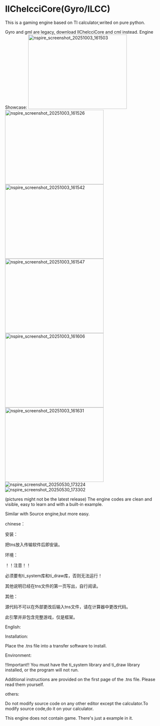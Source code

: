# IlChelcciCore(Gyro/ILCC)
This is a gaming engine based on TI calculator,writed on pure python.

Gyro and gml are legacy, download IlChelcciCore and cml instead.
Engine Showcase:
<img width="324" height="244" alt="nspire_screenshot_20251003_161503" src="https://github.com/user-attachments/assets/0ad29c7d-4f92-4714-be24-7a83f749bbf7" />
<img width="324" height="244" alt="nspire_screenshot_20251003_161526" src="https://github.com/user-attachments/assets/4ffdadc0-19cd-4944-a9b9-7b35975dc5e3" />
<img width="324" height="244" alt="nspire_screenshot_20251003_161542" src="https://github.com/user-attachments/assets/2db1896f-7fe8-4c83-a978-922ff3afb2e3" />
<img width="324" height="244" alt="nspire_screenshot_20251003_161547" src="https://github.com/user-attachments/assets/12fd38f8-8856-48c1-8513-afa080d2efec" />
<img width="324" height="244" alt="nspire_screenshot_20251003_161606" src="https://github.com/user-attachments/assets/90e9a235-3c5d-4456-92b4-15d18dafab50" />
<img width="324" height="244" alt="nspire_screenshot_20251003_161631" src="https://github.com/user-attachments/assets/cbbcc172-81b9-474a-a9f4-1d5fc499a039" />
![nspire_screenshot_20250530_173224](https://github.com/user-attachments/assets/f17ad870-542b-4aca-9f71-abc5d4291e22)
![nspire_screenshot_20250530_173302](https://github.com/user-attachments/assets/588440d4-8e80-4c02-b5ae-9e454c660a1c)

(pictures might not be the latest release)
The engine codes are clean and visible, easy to learn and with a built-in example.

Similar with Source engine,but more easy.

chinese：

安装：

把tns放入传输软件后即安装。

环境：

！！注意！！

必须要有ti_system库和ti_draw库，否则无法运行！

其他说明已经在tns文件的第一页写出，自行阅读。

其他：

源代码不可以在外部更改后输入tns文件，请在计算器中更改代码。

此引擎并非包含完整游戏，仅是框架。

English:

Installation:

Place the .tns file into a transfer software to install.

Environment:

!!Important!!
You must have the ti_system library and ti_draw library installed, or the program will not run.

Additional instructions are provided on the first page of the .tns file. Please read them yourself.

others:

Do not modify source code on any other editor except the calculator.To modify source code,do it on your calculator.

This engine does not contain game. There's just a example in it.
